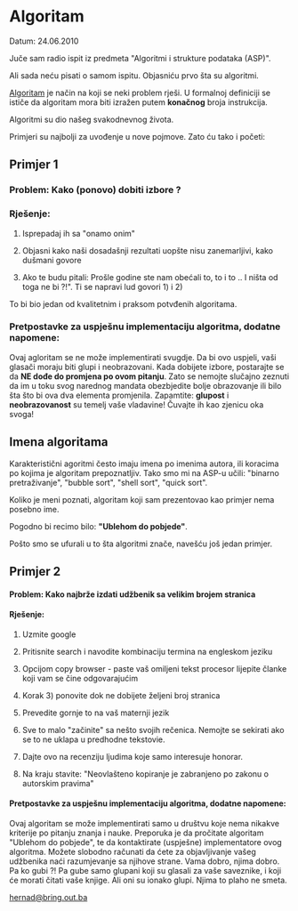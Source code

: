 # Algoritam

Datum: 24.06.2010

Juče sam radio ispit iz predmeta "Algoritmi i strukture podataka (ASP)".

Ali sada neću pisati o samom ispitu. Objasniću prvo šta su algoritmi.


[Algoritam](http://en.wikipedia.org/wiki/Algorithm) je način na koji se neki problem rješi. U formalnoj definiciji se ističe da algoritam mora biti izražen putem **konačnog** broja instrukcija.

Algoritmi su dio našeg svakodnevnog života. 

Primjeri su najbolji za uvođenje u nove pojmove. Zato ću tako i početi:

## Primjer 1

### Problem: Kako (ponovo) dobiti izbore ?

### Rješenje:

1) Isprepadaj ih sa "onamo onim"

2) Objasni kako naši dosadašnji rezultati uopšte nisu zanemarljivi, kako dušmani govore

3) Ako te budu pitali: Prošle godine ste nam obećali to, to i to .. I ništa od toga ne bi ?!". Ti se napravi lud govori 1) i 2)

To bi bio jedan od kvalitetnim i praksom potvđenih algoritama.

### Pretpostavke za uspješnu implementaciju algoritma, dodatne napomene:

Ovaj agloritam se ne može implementirati svugdje. Da bi ovo uspjeli, vaši glasači moraju biti glupi i neobrazovani. 
Kada dobijete izbore, postarajte se da **NE dođe do promjena po ovom pitanju**. 
Zato se nemojte slučajno zeznuti da im u toku svog narednog mandata obezbjedite bolje obrazovanje ili bilo šta što bi ova dva elementa promjenila. 
Zapamtite: **glupost** i **neobrazovanost** su temelj vaše vladavine! Čuvajte ih kao zjenicu oka svoga!


## Imena algoritama

Karakteristični agoritmi često imaju imena po imenima autora, ili koracima po kojima je algoritam prepoznatljiv. Tako smo mi na ASP-u učili: "binarno pretraživanje", "bubble sort", "shell sort", "quick sort".

Koliko je meni poznati, algoritam koji sam prezentovao kao primjer nema posebno ime.

Pogodno bi recimo bilo: **"Ublehom do pobjede"**. 

Pošto smo se ufurali u to šta algoritmi znače, navešću još jedan primjer.

## Primjer 2

#### Problem: Kako najbrže izdati udžbenik sa velikim brojem stranica

#### Rješenje: 

1) Uzmite google

2) Pritisnite search i navodite kombinaciju termina na engleskom jeziku

3) Opcijom copy browser - paste vaš omiljeni tekst procesor lijepite članke koji vam se čine odgovarajućim

4) Korak 3) ponovite dok ne dobijete željeni broj stranica

4) Prevedite gornje to na vaš maternji jezik

5) Sve to malo "začinite" sa nešto svojih rečenica. Nemojte se sekirati ako se to ne uklapa u predhodne tekstovie.

6) Dajte ovo na recenziju ljudima koje samo interesuje honorar. 

7) Na kraju stavite: "Neovlašteno kopiranje je zabranjeno po zakonu o autorskim pravima"


#### Pretpostavke za uspješnu implementaciju algoritma, dodatne napomene:

Ovaj algoritam se može implementirati samo u društvu koje nema nikakve kriterije po pitanju znanja i nauke. Preporuka je da pročitate algoritam "Ublehom do pobjede", te da kontaktirate (uspješne) implementatore ovog algoritma. 
Možete slobodno računati da ćete za objavljivanje vašeg udžbenika naći razumjevanje sa njihove strane. 
Vama dobro, njima dobro.  
Pa ko gubi ?! Pa gube samo glupani koji su glasali za vaše saveznike, i koji će morati čitati vaše knjige. Ali oni su ionako glupi. Njima to plaho ne smeta.


hernad@bring.out.ba

